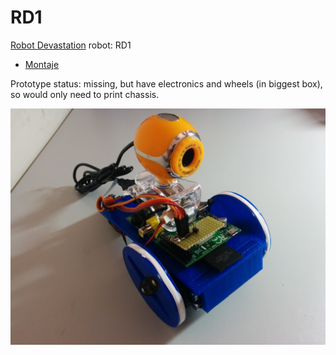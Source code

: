 # RD1

[Robot Devastation](http://asrob-uc3m.github.io/workgroups/2017-05-28-robot-devastation.html) robot: RD1

- [Montaje](montaje.md)

Prototype status: missing, but have electronics and wheels (in biggest box), so would only need to print chassis.

![RD1 robot](/assets/rd1.jpg)
